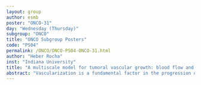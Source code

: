 ```yaml
---
layout: group
author: esmb
poster: "ONCO-31"
day: "Wednesday (Thursday)"
subgroup: "ONCO"
title: "ONCO Subgroup Posters"
code: "PS04"
permalink: /ONCO/ONCO-PS04-ONCO-31.html
author: "Heber Rocha"
inst: "Indiana University"
title: "A multiscale model for tumoral vascular growth: blood flow and cell dynamics"
abstract: "Vascularization is a fundamental factor in the progression of tumor growth. The vascular phase is characterized by angiogenesis, responsible for the growth of new blood vessels in tumor direction from an original vascular network.  Through an additional supply of nutrients, the tumor acquires unlimited resources for its uncontrolled progress. Besides, the risk of metastasis increases with the eventual invasion of blood vessels by cancer cells. In this work, we developed a multiscale model to represent the growth of vascular tumors, integrating angiogenesis and blood flow dynamics. Dynamics on the cell scale are represented discretely using agent-based modeling, while oxygen dispersions and pro-angiogenic factors are modeled using partial diffusion-reaction equations. Blood flow is obtained by solving Kirchhoff's circuit equations for flow in a connected network. The new blood vessels are formed through a set of rules based on stimuli of factors secreted by cancer cells submitted to the oxygen structure. The coupling between the models can capture phenomena that occur at the cellular and tissue scales, qualitatively representing the growth of vascular tumors. The computational model was developed using PhysiCell, an open-source C ++ framework that allows the construction of multicellular models at various scales in 2D and 3D."
---
```

